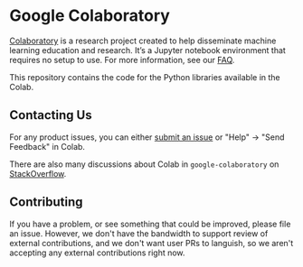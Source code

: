 # Google Colaboratory

[Colaboratory](https://colab.research.google.com) is a research project created
to help disseminate machine learning education and research. It’s a Jupyter
notebook environment that requires no setup to use. For more information, see
our [FAQ](https://research.google.com/colaboratory/faq.html).

This repository contains the code for the Python libraries available in the
Colab.

## Contacting Us

For any product issues, you can either
[submit an issue](https://github.com/googlecolab/colabtools/issues) or "Help" ->
"Send Feedback" in Colab.

There are also many discussions about Colab in `google-colaboratory` on
[StackOverflow](https://stackoverflow.com/questions/tagged/google-colaboratory).

## Contributing

If you have a problem, or see something that could be improved, please file an
issue. However, we don't have the bandwidth to support review of external
contributions, and we don't want user PRs to languish, so we aren't accepting
any external contributions right now.
